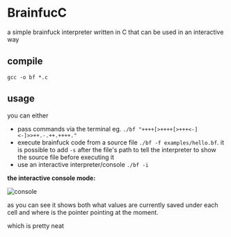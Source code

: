 # BrainfucC
a simple brainfuck interpreter written in C that can be used in an interactive way

## compile
`gcc -o bf *.c`

## usage
you can either

* pass commands via the terminal eg. `./bf "++++[>++++[>+++<-]<-]>>++.-.++.++++."`
* execute brainfuck code from a source file `./bf -f examples/hello.bf`. it is possible to add `-s` after the file's path to tell the interpreter to show the source file before executing it
* use an interactive interpreter/console `./bf -i`

**the interactive console mode:**

![console](https://github.com/test0wanie/BrainfucC/blob/master/examples/bf_ex_nums.png?raw=true)

as you can see it shows both what values are currently saved under each cell and where is the pointer pointing at the moment.

which is pretty neat
